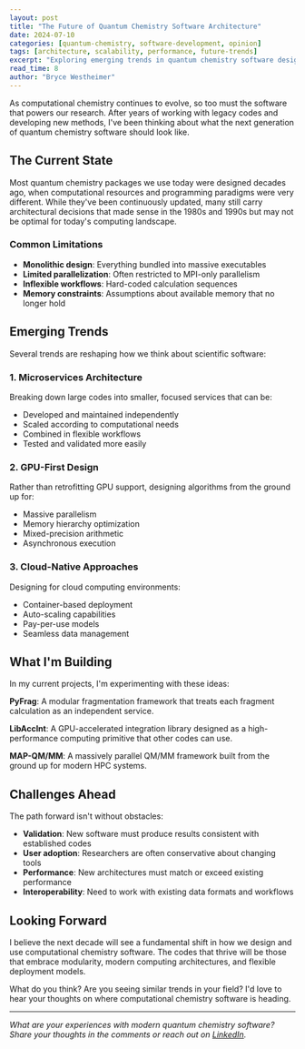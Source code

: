 ```yaml
---
layout: post
title: "The Future of Quantum Chemistry Software Architecture"
date: 2024-07-10
categories: [quantum-chemistry, software-development, opinion]
tags: [architecture, scalability, performance, future-trends]
excerpt: "Exploring emerging trends in quantum chemistry software design and what the next generation of computational chemistry tools might look like."
read_time: 8
author: "Bryce Westheimer"
---
```


As computational chemistry continues to evolve, so too must the software that powers our research. After years of working with legacy codes and developing new methods, I've been thinking about what the next generation of quantum chemistry software should look like.

## The Current State

Most quantum chemistry packages we use today were designed decades ago, when computational resources and programming paradigms were very different. While they've been continuously updated, many still carry architectural decisions that made sense in the 1980s and 1990s but may not be optimal for today's computing landscape.

### Common Limitations

- **Monolithic design**: Everything bundled into massive executables
- **Limited parallelization**: Often restricted to MPI-only parallelism
- **Inflexible workflows**: Hard-coded calculation sequences
- **Memory constraints**: Assumptions about available memory that no longer hold

## Emerging Trends

Several trends are reshaping how we think about scientific software:

### 1. Microservices Architecture

Breaking down large codes into smaller, focused services that can be:
- Developed and maintained independently
- Scaled according to computational needs
- Combined in flexible workflows
- Tested and validated more easily

### 2. GPU-First Design

Rather than retrofitting GPU support, designing algorithms from the ground up for:
- Massive parallelism
- Memory hierarchy optimization
- Mixed-precision arithmetic
- Asynchronous execution

### 3. Cloud-Native Approaches

Designing for cloud computing environments:
- Container-based deployment
- Auto-scaling capabilities
- Pay-per-use models
- Seamless data management

## What I'm Building

In my current projects, I'm experimenting with these ideas:

**PyFrag**: A modular fragmentation framework that treats each fragment calculation as an independent service.

**LibAccInt**: A GPU-accelerated integration library designed as a high-performance computing primitive that other codes can use.

**MAP-QM/MM**: A massively parallel QM/MM framework built from the ground up for modern HPC systems.

## Challenges Ahead

The path forward isn't without obstacles:

- **Validation**: New software must produce results consistent with established codes
- **User adoption**: Researchers are often conservative about changing tools
- **Performance**: New architectures must match or exceed existing performance
- **Interoperability**: Need to work with existing data formats and workflows

## Looking Forward

I believe the next decade will see a fundamental shift in how we design and use computational chemistry software. The codes that thrive will be those that embrace modularity, modern computing architectures, and flexible deployment models.

What do you think? Are you seeing similar trends in your field? I'd love to hear your thoughts on where computational chemistry software is heading.

---

*What are your experiences with modern quantum chemistry software? Share your thoughts in the comments or reach out on [LinkedIn](https://linkedin.com/in/bryce-westheimer).*
